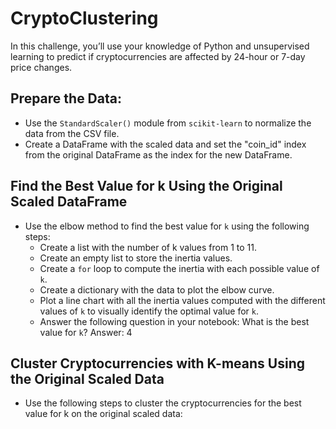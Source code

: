 # CryptoClustering

In this challenge, you’ll use your knowledge of Python and unsupervised learning to predict if cryptocurrencies are affected by 24-hour or 7-day price changes.


## Prepare the Data:
* Use the `StandardScaler()` module from `scikit-learn` to normalize the data from the CSV file.
* Create a DataFrame with the scaled data and set the "coin_id" index from the original DataFrame as the index for the new DataFrame.

## Find the Best Value for k Using the Original Scaled DataFrame
* Use the elbow method to find the best value for `k` using the following steps:
  * Create a list with the number of k values from 1 to 11.
  * Create an empty list to store the inertia values.
  * Create a `for` loop to compute the inertia with each possible value of `k`.
  * Create a dictionary with the data to plot the elbow curve.
  * Plot a line chart with all the inertia values computed with the different values of `k` to visually identify the optimal value for `k`.
  * Answer the following question in your notebook: What is the best value for `k`? Answer: 4

## Cluster Cryptocurrencies with K-means Using the Original Scaled Data
* Use the following steps to cluster the cryptocurrencies for the best value for k on the original scaled data:











